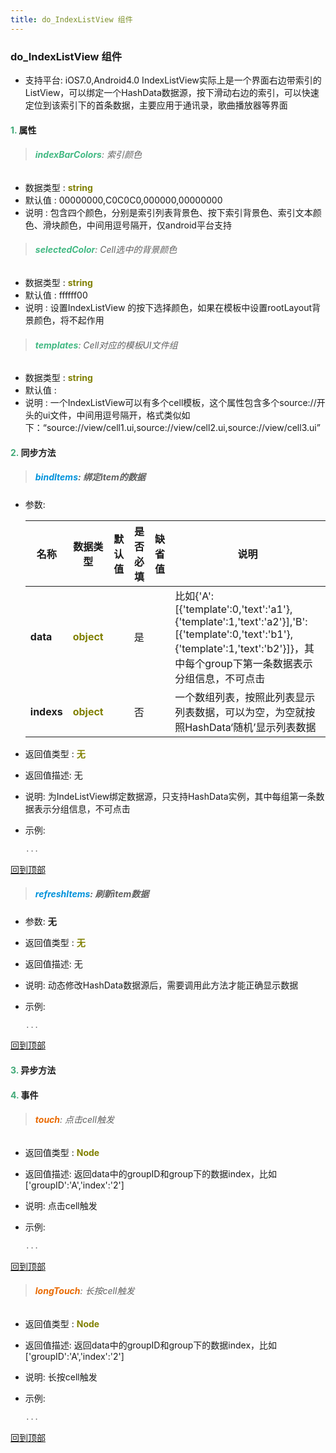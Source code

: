 ```yaml
---
title: do_IndexListView 组件
---
```


### do_IndexListView 组件

* 支持平台: iOS7.0,Android4.0
IndexListView实际上是一个界面右边带索引的ListView，可以绑定一个HashData数据源，按下滑动右边的索引，可以快速定位到该索引下的首条数据，主要应用于通讯录，歌曲播放器等界面

#### <font color ='#40A977'>**1.**</font> 属性

>###### <font color ='#42b983'>**indexBarColors**</font>: 索引颜色

- 数据类型 : <font color ='#808000'>**string**</font>
- 默认值 : 00000000,C0C0C0,000000,00000000
- 说明 : 包含四个颜色，分别是索引列表背景色、按下索引背景色、索引文本颜色、滑块颜色，中间用逗号隔开，仅android平台支持

>###### <font color ='#42b983'>**selectedColor**</font>: Cell选中的背景颜色

- 数据类型 : <font color ='#808000'>**string**</font>
- 默认值 : ffffff00
- 说明 : 设置IndexListView 的按下选择颜色，如果在模板中设置rootLayout背景颜色，将不起作用

>###### <font color ='#42b983'>**templates**</font>: Cell对应的模板UI文件组

- 数据类型 : <font color ='#808000'>**string**</font>
- 默认值 : 
- 说明 : 一个IndexListView可以有多个cell模板，这个属性包含多个source://开头的ui文件，中间用逗号隔开，格式类似如下：“source://view/cell1.ui,source://view/cell2.ui,source://view/cell3.ui”

#### <font color ='#40A977'>**2.**</font> 同步方法

>##### <font color ='#0092db'>**bindItems**</font>: 绑定item的数据

- 参数:

  名称 | 数据类型 |默认值|是否必填|缺省值|说明
  ---- |-------------  |----------|--------------|--------|------
  **data** |<font color ='#808000'>**object**</font> |  | 是||比如{'A':[{'template':0,'text':'a1'},{'template':1,'text':'a2'}],'B':[{'template':0,'text':'b1'},{'template':1,'text':'b2'}]}，其中每个group下第一条数据表示分组信息，不可点击
  **indexs** |<font color ='#808000'>**object**</font> |  | 否||一个数组列表，按照此列表显示列表数据，可以为空，为空就按照HashData‘随机’显示列表数据
- 返回值类型 : <font color ='#808000'>**无**</font>
- 返回值描述: 无
- 说明: 为IndeListView绑定数据源，只支持HashData实例，其中每组第一条数据表示分组信息，不可点击
- 示例:

  ```javascript
  ...

  ```

[回到顶部](#top)

>##### <font color ='#0092db'>**refreshItems**</font>: 刷新item数据

- 参数: **无**
- 返回值类型 : <font color ='#808000'>**无**</font>
- 返回值描述: 无
- 说明: 动态修改HashData数据源后，需要调用此方法才能正确显示数据
- 示例:

  ```javascript
  ...

  ```

[回到顶部](#top)

#### <font color ='#40A977'>**3.**</font> 异步方法


#### <font color ='#40A977'>**4.**</font> 事件

>###### <font color ='#e96900'>**touch**</font>: 点击cell触发

- 返回值类型 : <font color ='#808000'>**Node**</font>
- 返回值描述: 返回data中的groupID和group下的数据index，比如['groupID':'A','index':'2']
- 说明: 点击cell触发
- 示例:

  ```javascript
  ...

  ```

[回到顶部](#top)

>###### <font color ='#e96900'>**longTouch**</font>: 长按cell触发

- 返回值类型 : <font color ='#808000'>**Node**</font>
- 返回值描述: 返回data中的groupID和group下的数据index，比如['groupID':'A','index':'2']
- 说明: 长按cell触发
- 示例:

  ```javascript
  ...

  ```

[回到顶部](#top)


